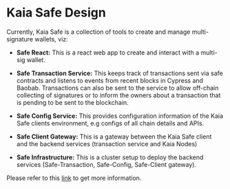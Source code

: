 # Kaia Safe Design

Currently, Kaia Safe is a collection of tools to create and manage multi-signature wallets, viz:

* **Safe React:** This is a react web app to create and interact with a multi-sig wallet.

* **Safe Transaction Service:** This keeps track of transactions sent via safe contracts and listens to events from recent blocks in Cypress and Baobab. Transactions can also be sent to the service to allow off-chain collecting of signatures or to inform the owners about a transaction that is pending to be sent to the blockchain.

* **Safe Config Service:** This provides configuration information of the Kaia Safe clients environment, e.g configs of all chain details and APIs.

* **Safe Client Gateway:** This is a gateway between the Kaia Safe client and the backend services (transaction service and Kaia Nodes)

* **Safe Infrastructure:** This is a  cluster setup to deploy the backend services (Safe-Transaction, Safe-Config, Safe-Client gateway). 

Please refer to this [link](https://github.com/klaytn/klaytn-safe-react) to get more information.